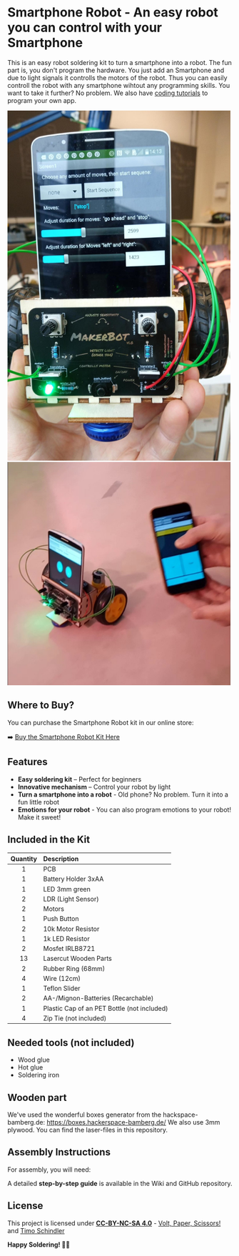 # Smartphone Robot - An easy robot you can control with your Smartphone

This is an easy robot soldering kit to turn a smartphone into a robot. The fun part is, you don't program the hardware. You just add an Smartphone and due to light signals it controlls the motors of the robot. Thus you can easily controll the robot with any smartphone wihtout any programming skills. You want to take it further? No problem. We also have [coding tutorials](https://www.voltpaperscissors.com/diyroboticsplattform#aiintro) to program your own app.

<img src="images/thumbnail.jpg" width=500px alt="Smartphone Robot">

<img src="images/smartphone-robot1.jpg" width=500px alt="Smartphone Robot">

## Where to Buy?
You can purchase the Smartphone Robot kit in our online store:

➡️ [Buy the Smartphone Robot Kit Here]()

## Features
- **Easy soldering kit** – Perfect for beginners
- **Innovative mechanism** – Control your robot by light
- **Turn a smartphone into a robot** - Old phone? No problem. Turn it into a fun little robot
- **Emotions for your robot** - You can also program emotions to your robot! Make it sweet!

## Included in the Kit
| Quantity  | Description 									|
|:---------:|:----------------------------------------------|
| 1 		| PCB 											|
| 1 		| Battery Holder 3xAA 							|
| 1 		| LED 3mm green 								|
| 2 		| LDR (Light Sensor) 							|
| 2 		| Motors 										|
| 1 		| Push Button 									|
| 2 		| 10k Motor Resistor 							|
| 1 		| 1k LED Resistor 								|
| 2 		| Mosfet IRLB8721 								|
| 13 		| Lasercut Wooden Parts 						|
| 2			| Rubber Ring (68mm) 							|
| 4			| Wire (12cm)									|
| 1 		| Teflon Slider 								|
| 2			| AA-/Mignon-Batteries (Recarchable)			|
| 1 		| Plastic Cap of an PET Bottle (not included) 	|
| 4			| Zip Tie (not included)						|

## Needed tools (not included)
- Wood glue
- Hot glue
- Soldering iron

## Wooden part
We've used the wonderful boxes generator from the hackspace-bamberg.de: https://boxes.hackerspace-bamberg.de/
We also use 3mm plywood. You can find the laser-files in this repository.

## Assembly Instructions
For assembly, you will need:

A detailed **step-by-step guide** is available in the Wiki and GitHub repository.

## License
This project is licensed under **[CC-BY-NC-SA 4.0](https://creativecommons.org/licenses/by-nc-sa/4.0/)** - [Volt, Paper, Scissors!](https://www.voltpaperscissors.com/) and [Timo Schindler](https://shop.blinkyparts.com)



**Happy Soldering! 🚀🥚**

